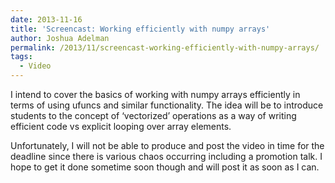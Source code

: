 ```yaml
---
date: 2013-11-16
title: 'Screencast: Working efficiently with numpy arrays'
author: Joshua Adelman
permalink: /2013/11/screencast-working-efficiently-with-numpy-arrays/
tags:
  - Video
---
```

I intend to cover the basics of working with numpy arrays efficiently in terms of using ufuncs and similar functionality. The idea will be to introduce students to the concept of &#8216;vectorized&#8217; operations as a way of writing efficient code vs explicit looping over array elements.

Unfortunately, I will not be able to produce and post the video in time for the deadline since there is various chaos occurring including a promotion talk. I hope to get it done sometime soon though and will post it as soon as I can.
